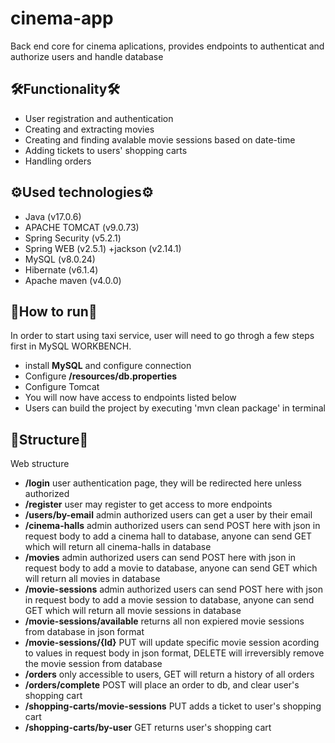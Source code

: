 ﻿# cinema-app
Back end core for cinema aplications, provides endpoints to authenticat and authorize users and handle database <br>
<h2 tabindex="-1">﻿🛠️Functionality🛠️</h2>
 <ul dir="auto">
  <li>User registration and authentication</li>
  <li>Creating and extracting movies</li>
  <li>Creating and finding avalable movie sessions based on date-time</li>
  <li>Adding tickets to users' shopping carts</li>
  <li>Handling orders</li>
 </ul>
<h2 tabindex="-1">﻿⚙️Used technologies⚙️</h2>
  <ul dir="auto">
  <li>Java (v17.0.6)</li>
  <li>APACHE TOMCAT (v9.0.73)</li>
  <li>Spring Security (v5.2.1)</li>
  <li>Spring WEB (v2.5.1) +jackson (v2.14.1)</li>
  <li>MySQL (v8.0.24)</li>
  <li>Hibernate (v6.1.4)</li>
  <li>Apache maven (v4.0.0)</li>
 </ul>
<h2 tabindex="-1">﻿🎯How to run🎯</h2>
 In order to start using taxi service, user will need to go throgh a few steps first
 in MySQL WORKBENCH.
 <ul dir="auto">
  <li>install <b>MySQL</b> and configure connection</li>
  <li>Configure <b>/resources/db.properties</b></li>
  <li>Configure Tomcat</li>
  <li>You will now have access to endpoints listed below</li>
  <li>Users can build the project by executing 'mvn clean package' in terminal</li>
 </ul>
<h2 tabindex="-1">﻿📡Structure📡</h2>
   Web structure
 <ul dir="auto">
  <li><b>/login</b> user authentication page, they will be redirected here unless authorized</li>
  <li><b>/register</b> user may register to get access to more endpoints</li>
  <li><b>/users/by-email</b> admin authorized users can get a user by their email</li>
  <li><b>/cinema-halls</b> admin authorized users can send POST here with json in request body to add a cinema hall to database, anyone can send GET which will return all cinema-halls in database</li>
  <li><b>/movies</b> admin authorized users can send POST here with json in request body to add a movie to database,  anyone can send GET which will return all movies in database</li>
  <li><b>/movie-sessions</b> admin authorized users can send POST here with json in request body to add a movie session to database, anyone can send GET which will return all movie sessions in database</li>
  <li><b>/movie-sessions/available</b> returns all non expiered movie sessions from database in json format</li>
  <li><b>/movie-sessions/{Id}</b> PUT will update specific movie session acording to values in request body in json format, DELETE will irreversibly remove the movie session from database</li>
  <li><b>/orders</b> only accessible to users, GET will return a history of all orders</li>
  <li><b>/orders/complete</b> POST will place an order to db, and clear user's shopping cart</li>
  <li><b>/shopping-carts/movie-sessions</b> PUT adds a ticket to user's shopping cart</li>
  <li><b>/shopping-carts/by-user</b> GET returns user's shopping cart</li>
 </ul>
 
